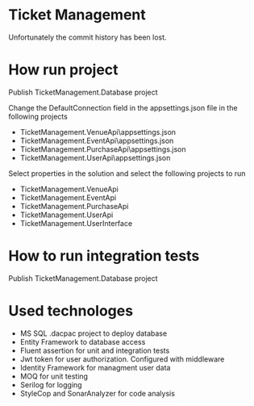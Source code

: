 # Ticket Management
 
Unfortunately the commit history has been lost.

# How run project

Publish TicketManagement.Database project

Change the DefaultConnection field in the appsettings.json file in the following projects
- TicketManagement.VenueApi\appsettings.json
- TicketManagement.EventApi\appsettings.json
- TicketManagement.PurchaseApi\appsettings.json
- TicketManagement.UserApi\appsettings.json

Select properties in the solution and select the following projects to run
- TicketManagement.VenueApi
- TicketManagement.EventApi
- TicketManagement.PurchaseApi
- TicketManagement.UserApi
- TicketManagement.UserInterface

# How to run integration tests

Publish TicketManagement.Database project


# Used technologes

- MS SQL .dacpac project to deploy database
- Entity Framework to database access
- Fluent assertion for unit and integration tests
- Jwt token for user authorization. Configured with middleware
- Identity Framework for managment user data
- MOQ for unit testing
- Serilog for logging
- StyleCop and SonarAnalyzer for code analysis